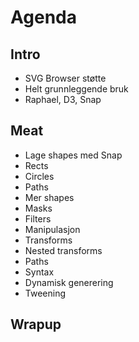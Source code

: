 # Agenda

## Intro
 - SVG Browser støtte
 - Helt grunnleggende bruk
 - Raphael, D3, Snap

## Meat
 - Lage shapes med Snap
  - Rects
  - Circles
  - Paths
 - Mer shapes
  - Masks
  - Filters
 - Manipulasjon
  - Transforms
  - Nested transforms
 - Paths
  - Syntax
  - Dynamisk generering
  - Tweening

## Wrapup